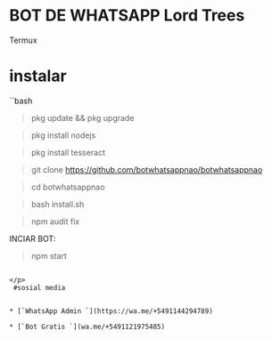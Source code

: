 # BOT DE WHATSAPP Lord Trees
Termux

# instalar 

``bash

> pkg update && pkg upgrade 


> pkg install nodejs


> pkg install tesseract 


> git clone https://github.com/botwhatsappnao/botwhatsappnao


> cd botwhatsappnao


> bash install.sh


> npm audit fix

  INCIAR BOT:

> npm start
```

</p> 
 #sosial media


* [`WhatsApp Admin `](https://wa.me/+5491144294789)

* [`Bot Gratis `](wa.me/+5491121975485)
